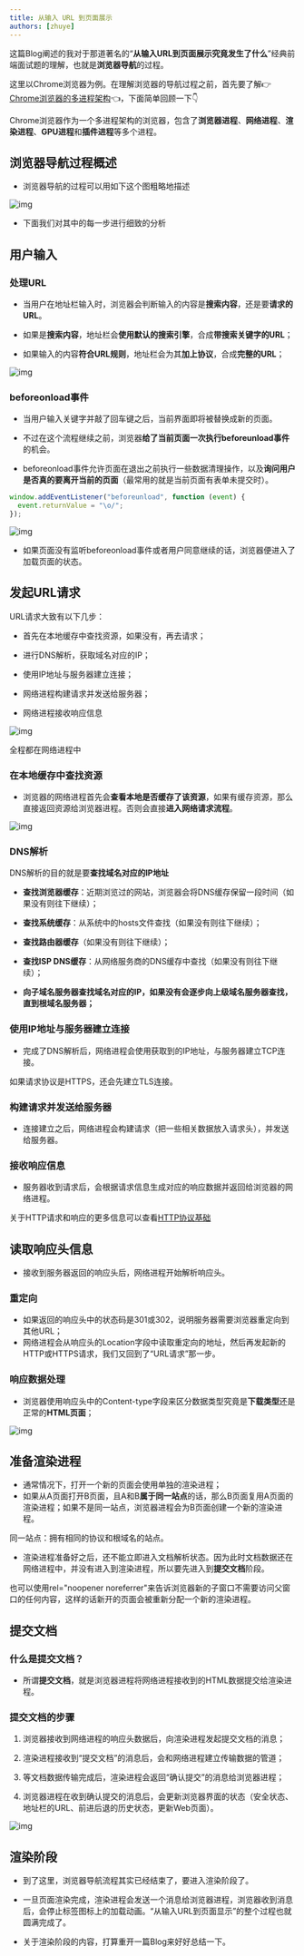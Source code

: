 ```yaml
---
title: 从输入 URL 到页面展示
authors: [zhuye]
---
```


这篇Blog阐述的我对于那道著名的“**从输入URL到页面展示究竟发生了什么**”经典前端面试题的理解，也就是**浏览器导航**的过程。

<!--truncate-->

这里以Chrome浏览器为例。在理解浏览器的导航过程之前，首先要了解👉[Chrome浏览器的多进程架构](/docs/frontend/network/about-chrome)👈，下面简单回顾一下👇

Chrome浏览器作为一个多进程架构的浏览器，包含了**浏览器进程**、**网络进程**、**渲染进程**、**GPU进程**和**插件进程**等多个进程。

## 浏览器导航过程概述

- 浏览器导航的过程可以用如下这个图粗略地描述

![img](https://zhuye-1308301598.file.myqcloud.com/markdown/1587717214842-b4ca14af-53a6-450a-8681-a0b1e6b991bf.png)

- 下面我们对其中的每一步进行细致的分析



## 用户输入

### 处理URL

- 当用户在地址栏输入时，浏览器会判断输入的内容是**搜索内容**，还是要**请求的URL**。
- 如果是**搜索内容**，地址栏会**使用默认的搜索引擎**，合成**带搜索关键字的URL**；

- 如果输入的内容**符合URL规则**，地址栏会为其**加上协议**，合成**完整的URL**；

![img](https://zhuye-1308301598.file.myqcloud.com/markdown/1587712675115-1bf39681-2455-4a61-ab2c-7e86598a1cb3.png)

### beforeonload事件

- 当用户输入关键字并敲了回车键之后，当前界面即将被替换成新的页面。
- 不过在这个流程继续之前，浏览器**给了当前页面一次执行beforeunload事件**的机会。

- beforeonload事件允许页面在退出之前执行一些数据清理操作，以及**询问用户是否真的要离开当前的页面**（最常用的就是当前页面有表单未提交时）。

```javascript
window.addEventListener("beforeunload", function (event) {
  event.returnValue = "\o/";
});
```

![img](https://zhuye-1308301598.file.myqcloud.com/markdown/1587715742226-247d5441-6d55-49bb-b745-d8bb5b2377ac.png)

- 如果页面没有监听beforeonload事件或者用户同意继续的话，浏览器便进入了加载页面的状态。



## 发起URL请求

URL请求大致有以下几步：

- 首先在本地缓存中查找资源，如果没有，再去请求；
- 进行DNS解析，获取域名对应的IP；

- 使用IP地址与服务器建立连接；
- 网络进程构建请求并发送给服务器；

- 网络进程接收响应信息

![img](https://zhuye-1308301598.file.myqcloud.com/markdown/1587716100296-c88121ae-0044-4899-bdb9-989fc35419e0.png)

全程都在网络进程中



### 在本地缓存中查找资源

- 浏览器的网络进程首先会**查看本地是否缓存了该资源**，如果有缓存资源，那么直接返回资源给浏览器进程。否则会直接**进入网络请求流程**。

![img](https://zhuye-1308301598.file.myqcloud.com/markdown/1587714510840-86eef22c-365a-4ced-8a66-b7690271b476.png)

### DNS解析

DNS解析的目的就是要**查找域名对应的IP地址**

- **查找浏览器缓存**：近期浏览过的网站，浏览器会将DNS缓存保留一段时间（如果没有则往下继续）；
- **查找系统缓存**：从系统中的hosts文件查找（如果没有则往下继续）；

- **查找路由器缓存**（如果没有则往下继续）；
- **查找ISP DNS缓存**：从网络服务商的DNS缓存中查找（如果没有则往下继续）；

- **向子域名服务器查****找域名对应的IP****，如果没有会逐步向上级域名服务器查找，直到根域名服务器；**



### 使用IP地址与服务器建立连接

- 完成了DNS解析后，网络进程会使用获取到的IP地址，与服务器建立TCP连接。

如果请求协议是HTTPS，还会先建立TLS连接。

### 构建请求并发送给服务器

- 连接建立之后，网络进程会构建请求（把一些相关数据放入请求头），并发送给服务器。

### 接收响应信息

- 服务器收到请求后，会根据请求信息生成对应的响应数据并返回给浏览器的网络进程。

关于HTTP请求和响应的更多信息可以查看[HTTP协议基础](https://www.yuque.com/gangafengliu/frontend-rookie/http-basics)



## 读取响应头信息

- 接收到服务器返回的响应头后，网络进程开始解析响应头。

### 重定向

- 如果返回的响应头中的状态码是301或302，说明服务器需要浏览器重定向到其他URL；
- 网络进程会从响应头的Location字段中读取重定向的地址，然后再发起新的HTTP或HTTPS请求，我们又回到了“URL请求”那一步。

### 响应数据处理

- 浏览器使用响应头中的Content-type字段来区分数据类型究竟是**下载类型**还是正常的**HTML页面**；

![img](https://zhuye-1308301598.file.myqcloud.com/markdown/1587719852343-e870d145-96c6-48d2-817b-3d836b358a89.png)

## 准备渲染进程

- 通常情况下，打开一个新的页面会使用单独的渲染进程；
- 如果从A页面打开B页面，且A和B**属于同一站点**的话，那么B页面复用A页面的渲染进程；如果不是同一站点，浏览器进程会为B页面创建一个新的渲染进程。

同一站点：拥有相同的协议和根域名的站点。

- 渲染进程准备好之后，还不能立即进入文档解析状态。因为此时文档数据还在网络进程中，并没有进入到渲染进程，所以要先进入到**提交文档**阶段。

也可以使用rel="noopener noreferrer"来告诉浏览器新的子窗口不需要访问父窗口的任何内容，这样的话新开的页面会被重新分配一个新的渲染进程。



## 提交文档

### 什么是提交文档？

- 所谓**提交文档**，就是浏览器进程将网络进程接收到的HTML数据提交给渲染进程。

### 提交文档的步骤

1. 浏览器接收到网络进程的响应头数据后，向渲染进程发起提交文档的消息；
2. 渲染进程接收到“提交文档”的消息后，会和网络进程建立传输数据的管道；

1. 等文档数据传输完成后，渲染进程会返回“确认提交”的消息给浏览器进程；
2. 浏览器进程在收到确认提交的消息后，会更新浏览器界面的状态（安全状态、地址栏的URL、前进后退的历史状态，更新Web页面）。

![img](https://zhuye-1308301598.file.myqcloud.com/markdown/1587739730271-05758223-aa0f-4c33-891b-e5ef2cbe0b50.png)

## 渲染阶段

- 到了这里，浏览器导航流程其实已经结束了，要进入渲染阶段了。
- 一旦页面渲染完成，渲染进程会发送一个消息给浏览器进程，浏览器收到消息后，会停止标签图标上的加载动画。“从输入URL到页面显示”的整个过程也就圆满完成了。

- 关于渲染阶段的内容，打算重开一篇Blog来好好总结一下。